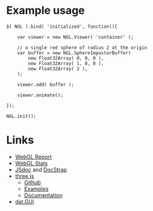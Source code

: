 

Example usage
=============

    $( NGL ).bind( 'initialized', function(){
        
        var viewer = new NGL.Viewer( 'container' );

        // a single red sphere of radius 2 at the origin
        var buffer = new NGL.SphereImpostorBuffer(
            new Float32Array( 0, 0, 0 ),
            new Float32Array( 1, 0, 0 ),
            new Float32Array( 2 ),
        );

        viewer.add( buffer );

        viewer.animate();

    });

    NGL.init();


Links
=====

* [WebGL Report](http://webglreport.com/)
* [WebGL Stats](http://webglstats.com/)
* [JSdoc](http://usejsdoc.org/) and [DocStrap](https://github.com/terryweiss/docstrap)
* [three.js](http://threejs.org/)
    * [Github](https://github.com/mrdoob/three.js/)
    * [Examples](http://threejs.org/examples/)
    * [Documentation](http://threejs.org/docs/)
* [dat.GUI](https://github.com/dataarts/dat.gui)






